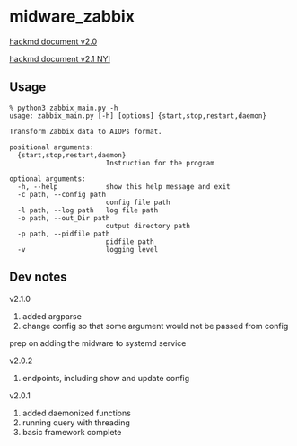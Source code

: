 # midware_zabbix

[hackmd document v2.0](https://hackmd.io/@mcnlab538/Bk3V7yDPD)

[hackmd document v2.1 NYI](https://hackmd.io/@mcnlab538/Sy2gnJeYP)

## Usage
```shell
% python3 zabbix_main.py -h     
usage: zabbix_main.py [-h] [options] {start,stop,restart,daemon}

Transform Zabbix data to AIOPs format.

positional arguments:
  {start,stop,restart,daemon}
                        Instruction for the program

optional arguments:
  -h, --help            show this help message and exit
  -c path, --config path
                        config file path
  -l path, --log path   log file path
  -o path, --out_Dir path
                        output directory path
  -p path, --pidfile path
                        pidfile path
  -v                    logging level
```
## Dev notes

v2.1.0
1. added argparse
2. change config so that some argument would not be passed from config

prep on adding the midware to systemd service

v2.0.2
1. endpoints, including show and update config

v2.0.1
1. added daemonized functions
2. running query with threading
3. basic framework complete

